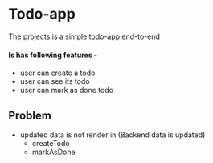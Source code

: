 # Todo-app
The projects is a simple todo-app end-to-end
<!-- - frontEnd : react
- Backend : express
- database : mongodb -->

#### Is has following features - 
<!-- - users can sign up
- user can sign in -->
- user can create a todo
- user can see its todo
- user can mark as done todo


## Problem
- updated data is not render in (Backend data is updated)
    - createTodo
    - markAsDone


